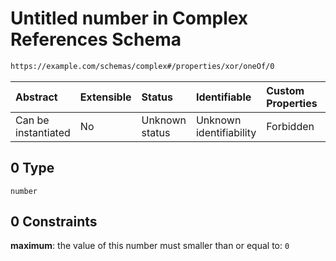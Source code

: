 # Untitled number in Complex References Schema

```txt
https://example.com/schemas/complex#/properties/xor/oneOf/0
```



| Abstract            | Extensible | Status         | Identifiable            | Custom Properties | Additional Properties | Access Restrictions | Defined In                                                                              |
| :------------------ | :--------- | :------------- | :---------------------- | :---------------- | :-------------------- | :------------------ | :-------------------------------------------------------------------------------------- |
| Can be instantiated | No         | Unknown status | Unknown identifiability | Forbidden         | Allowed               | none                | [complex.schema.json*](../generated-schemas/complex.schema.json "open original schema") |

## 0 Type

`number`

## 0 Constraints

**maximum**: the value of this number must smaller than or equal to: `0`
